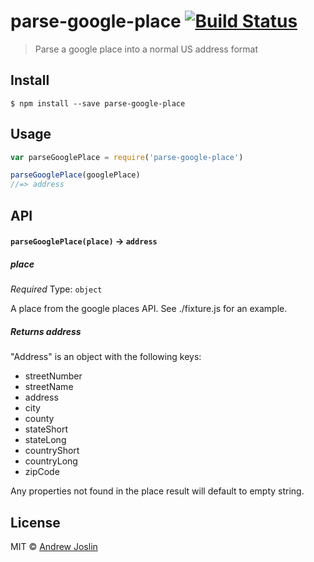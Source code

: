 # parse-google-place [![Build Status](https://travis-ci.org/ajoslin/parse-google-place.svg?branch=master)](https://travis-ci.org/ajoslin/parse-google-place)

> Parse a google place into a normal US address format


## Install

```
$ npm install --save parse-google-place
```

## Usage

```js
var parseGooglePlace = require('parse-google-place')

parseGooglePlace(googlePlace)
//=> address
```

## API

#### `parseGooglePlace(place)` -> `address`

##### place

*Required*
Type: `object`

A place from the google places API. See ./fixture.js for an example.

##### Returns address

"Address" is an object with the following keys:

- streetNumber
- streetName
- address
- city
- county
- stateShort
- stateLong
- countryShort
- countryLong
- zipCode

Any properties not found in the place result will default to empty string.

## License

MIT © [Andrew Joslin](http://ajoslin.com)

